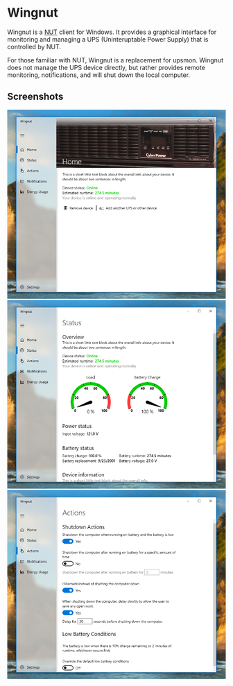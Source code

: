 # Wingnut

Wingnut is a [NUT](https://networkupstools.org/index.html) client for Windows. It provides a graphical interface 
for monitoring and managing a UPS (Uninteruptable Power Supply) that is controlled by NUT.

For those familiar with NUT, Wingnut is a replacement for upsmon. Wingnut does not manage the UPS device directly, 
but rather provides remote monitoring, notifications, and will shut down the local computer. 

## Screenshots

![Home](https://github.com/HighEncryption/Wingnut/raw/master/Content/WingnutHome.png)
![Status](https://github.com/HighEncryption/Wingnut/raw/master/Content/WingnutStatus.png)
![Actions](https://github.com/HighEncryption/Wingnut/raw/master/Content/WingnutActions.png)
